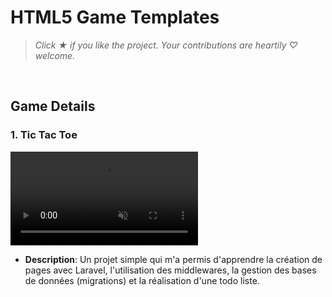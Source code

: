 # HTML5 Game Templates

> *Click &#9733; if you like the project. Your contributions are heartily ♡ welcome.*

<br/>

## Game Details

### 1. Tic Tac Toe

<video src="video.mp4" autoplay muted loop playsinline></video>

- **Description**: Un projet simple qui m'a permis d'apprendre la création de pages avec Laravel, l'utilisation des middlewares, la gestion des bases de données (migrations) et la réalisation d'une todo liste.
